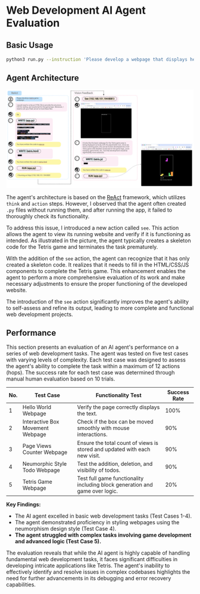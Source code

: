 # Web Development AI Agent Evaluation

## Basic Usage
```Bash
python3 run.py --instruction 'Please develop a webpage that displays hello world.' --agent_type 'reflect' --model 'gpt-4-vision-preview'
```

## Agent Architecture

![AgentArch](./assets/agent_flow_white_bg.png)

The agent's architecture is based on the [ReAct](https://arxiv.org/abs/2210.03629) framework, which utilizes `think` and `action` steps. However, I observed that the agent often created `.py` files without running them, and after running the app, it failed to thoroughly check its functionality.

To address this issue, I introduced a new action called `see`. This action allows the agent to view its running website and verify if it is functioning as intended. As illustrated in the picture, the agent typically creates a skeleton code for the Tetris game and terminates the task prematurely.

With the addition of the `see` action, the agent can recognize that it has only created a skeleton code. It realizes that it needs to fill in the HTML/CSS/JS components to complete the Tetris game. This enhancement enables the agent to perform a more comprehensive evaluation of its work and make necessary adjustments to ensure the proper functioning of the developed website.

The introduction of the `see` action significantly improves the agent's ability to self-assess and refine its output, leading to more complete and functional web development projects.

## Performance 

This section presents an evaluation of an AI agent's performance on a series of web development tasks. The agent was tested on five test cases with varying levels of complexity. Each test case was designed to assess the agent's ability to complete the task within a maximum of 12 actions (hops). The success rate for each test case was determined through manual human evaluation based on 10 trials.

| No. | Test Case                        | Functionality Test                                                        | Success Rate |
|-----|----------------------------------|--------------------------------------------------------------------------|--------------|
| 1   | Hello World Webpage             | Verify the page correctly displays the text.                              | 100%         |
| 2   | Interactive Box Movement Webpage | Check if the box can be moved smoothly with mouse interactions.           | 90%          |
| 3   | Page Views Counter Webpage      | Ensure the total count of views is stored and updated with each new visit. | 90%          |
| 4   | Neumorphic Style Todo Webpage   | Test the addition, deletion, and visibility of todos.                     | 90%          |
| 5   | Tetris Game Webpage             | Test full game functionality including block generation and game over logic. | 20%          |

**Key Findings:**
- The AI agent excelled in basic web development tasks (Test Cases 1-4).
- The agent demonstrated proficiency in styling webpages using the neumorphism design style (Test Case 4).
- **The agent struggled with complex tasks involving game development and advanced logic (Test Case 5).**

The evaluation reveals that while the AI agent is highly capable of handling fundamental web development tasks, it faces significant difficulties in developing intricate applications like Tetris. The agent's inability to effectively identify and resolve issues in complex codebases highlights the need for further advancements in its debugging and error recovery capabilities.

